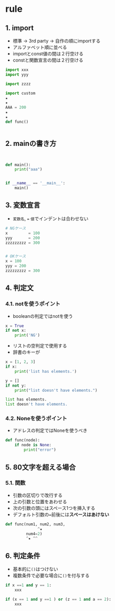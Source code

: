# rule


## 1. import
- 標準 -> 3rd party -> 自作の順にimportする
- アルファベット順に並べる
- importとconst値の間は２行空ける
- constと関数宣言の間は２行空ける
```python
import xxx
import yyy

import zzzz

import custom
★
★
AAA = 200
★
★
def func()



```

## 2. mainの書き方
```python


def main():
    print("aaa")


if __name__ == '__main__':
    main()

```

## 3. 変数宣言
- `変数名`, `=` `値`でインデントは合わせない
```python
# NGケース
x         = 100
yyy       = 200
zzzzzzzzz = 300


# OKケース
x = 100
yyy = 200
zzzzzzzzz = 300
```

## 4. 判定文
### 4.1. notを使うポイント
- booleanの判定ではnotを使う
```python
x = True
if not x:
    print('NG')
```

- リストの空判定で使用する
- 辞書のキーが
```python title="python ソースコード"
x = [1, 2, 3]
if x:
    print('list has elements.')

y = []
if not y:
    print("list doesn't have elements.")
```

```python  title="python 出力結果"
list has elements.
list doesn't have elements.
```

### 4.2. Noneを使うポイント
- アドレスの判定ではNoneを使うべき

```python title="python ソースコード"
def func(node):
    if node is None:
        print("error")
```


## 5. 80文字を超える場合
### 5.1. 関数
- 引数の区切りで改行する
- 上の引数と位置をあわせる
- 次の引数の頭にはスペース1つを挿入する
- デフォルト引数の`=`前後には**スペースはあけない**
```python
def func(num1, num2, num3,
              ^★
         num4=2)
         ^★ ^^        
```

## 6. 判定条件
- 基本的に`()`はつけない
- 複数条件で必要な場合に`()`を付与する

```python
if x ==1 and y == 1:
    xxx

if (x == 1 and y ==1 ) or (z == 1 and a == 2):
    xxx

```


